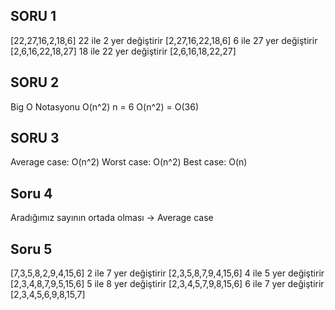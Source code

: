 SORU 1
--------

[22,27,16,2,18,6]	22 ile 2 yer değiştirir
[2,27,16,22,18,6]	6 ile 27 yer değiştirir	
[2,6,16,22,18,27] 	18 ile 22 yer değiştirir
[2,6,16,18,22,27]

SORU 2
--------

Big O Notasyonu
O(n^2)
n = 6
O(n^2) = O(36) 

SORU 3
--------

Average case: O(n^2)
Worst case: O(n^2)
Best case: O(n)

Soru 4
--------
Aradığımız sayının ortada olması -> Average case

Soru 5
--------
[7,3,5,8,2,9,4,15,6]	2 ile 7 yer değiştirir
[2,3,5,8,7,9,4,15,6]	4 ile 5 yer değiştirir
[2,3,4,8,7,9,5,15,6]	5 ile 8 yer değiştirir
[2,3,4,5,7,9,8,15,6]	6 ile 7 yer değiştirir
[2,3,4,5,6,9,8,15,7]